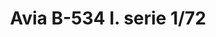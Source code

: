 ---
title: "Avia B-534 I. serie  1/72"
price: 1100.00 
desc: "WEEKEND EDITION, Avia B-534 I. serie  1/72, razmera: 1/72"
img_path: "/assets/img/7446.jpg"
brand: AMMO
available: true
special_offer: false
new: false
soon: false
cat: "Plasticne-Makete"
subcat: "PM-EDUARD"
subsubcat: ""
---
